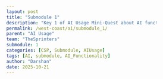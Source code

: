 ```yaml
---
layout: post
title: "Submodule 1"
description: "Key 1 of AI Usage Mini-Quest about AI functionality"
permalink: /west-coast/ai/submodule_1/
parent: "AI Usage"
team: "TheSprinters"
submodule: 1
categories: [CSP, Submodule, AIUsage]
tags: [AI, submodule, AI_Functionality]
author: "Darshan"
date: 2025-10-21
---
```


<html lang="en">
<head>
    <meta charset="UTF-8">
    <meta name="viewport" content="width=device-width, initial-scale=1.0">
    <title>AI Information Guide</title>
    <style>
        * {
            margin: 0;
            padding: 0;
            box-sizing: border-box;
        }

        body {
            background: linear-gradient(135deg, #1a1a2e 0%, #16213e 100%);
            color: #e4e4e7;
            font-family: 'Segoe UI', Tahoma, Geneva, Verdana, sans-serif;
            line-height: 1.7;
            padding: 40px 20px;
            min-height: 100vh;
        }

        .container {
            max-width: 900px;
            margin: 0 auto;
        }

        h1 {
            color: #7dd3fc;
            font-size: 2.5em;
            margin-bottom: 40px;
            text-align: center;
            font-weight: 600;
            letter-spacing: -0.5px;
            animation: fadeInDown 0.6s ease-out;
        }

        @keyframes fadeInDown {
            from {
                opacity: 0;
                transform: translateY(-20px);
            }
            to {
                opacity: 1;
                transform: translateY(0);
            }
        }

        @keyframes fadeIn {
            from { opacity: 0; }
            to { opacity: 1; }
        }

        h2 {
            color: #7dd3fc;
            font-size: 1.8em;
            margin-top: 50px;
            margin-bottom: 20px;
            font-weight: 500;
            border-bottom: 2px solid #3b82f6;
            padding-bottom: 10px;
            cursor: pointer;
            transition: color 0.3s;
            position: relative;
            padding-left: 30px;
        }

        h2:hover {
            color: #93c5fd;
        }

        h2::before {
            content: '▼';
            position: absolute;
            left: 0;
            transition: transform 0.3s;
        }

        h2.collapsed::before {
            transform: rotate(-90deg);
        }

        h3 {
            color: #93c5fd;
            font-size: 1.3em;
            margin-top: 30px;
            margin-bottom: 15px;
            font-weight: 500;
        }

        p {
            margin-bottom: 20px;
            font-size: 1.05em;
            color: #d1d5db;
        }

        .section {
            background: rgba(30, 41, 59, 0.6);
            border-left: 4px solid #3b82f6;
            padding: 25px;
            margin: 20px 0;
            border-radius: 8px;
            backdrop-filter: blur(10px);
            transition: all 0.3s;
            overflow: hidden;
            max-height: 1000px;
        }

        .section.collapsed {
            max-height: 0;
            padding: 0 25px;
            margin: 0;
            opacity: 0;
        }

        .workflow-step {
            background: rgba(30, 41, 59, 0.4);
            padding: 20px;
            margin: 15px 0;
            border-radius: 8px;
            border-left: 3px solid #60a5fa;
            transition: transform 0.2s, box-shadow 0.2s;
            cursor: pointer;
        }

        .workflow-step:hover {
            transform: translateX(5px);
            box-shadow: 0 4px 12px rgba(59, 130, 246, 0.3);
        }

        .workflow-step strong {
            color: #93c5fd;
            font-size: 1.1em;
        }

        .activity-box {
            background: rgba(30, 41, 59, 0.5);
            padding: 30px;
            margin: 30px 0;
            border-radius: 12px;
            border: 1px solid #3b82f6;
            transition: border-color 0.3s;
        }

        .activity-box.completed {
            border-color: #10b981;
        }

        .activity-box h3 {
            color: #7dd3fc;
            margin-top: 0;
            margin-bottom: 15px;
            display: flex;
            align-items: center;
            gap: 10px;
        }

        .checkmark {
            display: inline-block;
            width: 20px;
            height: 20px;
            border: 2px solid #3b82f6;
            border-radius: 4px;
            transition: all 0.3s;
        }

        .checkmark.checked {
            background: #10b981;
            border-color: #10b981;
            position: relative;
        }

        .checkmark.checked::after {
            content: '✓';
            position: absolute;
            color: white;
            font-size: 14px;
            top: -2px;
            left: 3px;
        }

        textarea {
            width: 100%;
            padding: 15px;
            margin-top: 10px;
            background: rgba(15, 23, 42, 0.8);
            color: #e4e4e7;
            border: 1px solid #475569;
            border-radius: 8px;
            font-family: inherit;
            font-size: 1em;
            resize: vertical;
            transition: border-color 0.3s;
        }

        textarea:focus {
            outline: none;
            border-color: #3b82f6;
            box-shadow: 0 0 0 3px rgba(59, 130, 246, 0.1);
        }

        .label {
            color: #cbd5e1;
            font-size: 0.95em;
            margin-bottom: 5px;
            display: block;
        }

        .progress-bar {
            background: rgba(30, 41, 59, 0.6);
            height: 30px;
            border-radius: 15px;
            overflow: hidden;
            margin: 20px 0 40px;
            border: 1px solid #3b82f6;
        }

        .progress-fill {
            height: 100%;
            background: linear-gradient(90deg, #3b82f6, #10b981);
            transition: width 0.5s ease;
            display: flex;
            align-items: center;
            justify-content: center;
            color: white;
            font-weight: 600;
            font-size: 0.9em;
        }

        .quiz-section {
            background: rgba(30, 41, 59, 0.6);
            padding: 25px;
            margin: 30px 0;
            border-radius: 12px;
            border: 2px solid #8b5cf6;
        }

        .quiz-question {
            margin-bottom: 20px;
        }

        .quiz-options {
            display: flex;
            flex-direction: column;
            gap: 10px;
            margin-top: 15px;
        }

        .quiz-option {
            background: rgba(30, 41, 59, 0.4);
            padding: 15px;
            border-radius: 8px;
            border: 2px solid #475569;
            cursor: pointer;
            transition: all 0.3s;
        }

        .quiz-option:hover {
            border-color: #8b5cf6;
            transform: translateX(5px);
        }

        .quiz-option.selected {
            border-color: #3b82f6;
            background: rgba(59, 130, 246, 0.2);
        }

        .quiz-option.correct {
            border-color: #10b981;
            background: rgba(16, 185, 129, 0.2);
        }

        .quiz-option.incorrect {
            border-color: #ef4444;
            background: rgba(239, 68, 68, 0.2);
        }

        .submit-btn {
            background: linear-gradient(135deg, #3b82f6, #8b5cf6);
            color: white;
            padding: 12px 30px;
            border: none;
            border-radius: 8px;
            font-size: 1.1em;
            font-weight: 600;
            cursor: pointer;
            transition: transform 0.2s, box-shadow 0.2s;
            margin-top: 20px;
        }

        .submit-btn:hover {
            transform: translateY(-2px);
            box-shadow: 0 6px 20px rgba(59, 130, 246, 0.4);
        }

        .submit-btn:disabled {
            opacity: 0.5;
            cursor: not-allowed;
        }

        .feedback {
            margin-top: 20px;
            padding: 15px;
            border-radius: 8px;
            animation: fadeIn 0.5s;
        }

        .feedback.success {
            background: rgba(16, 185, 129, 0.2);
            border: 1px solid #10b981;
            color: #6ee7b7;
        }

        .feedback.error {
            background: rgba(239, 68, 68, 0.2);
            border: 1px solid #ef4444;
            color: #fca5a5;
        }

        .word-count {
            text-align: right;
            color: #94a3b8;
            font-size: 0.85em;
            margin-top: 5px;
        }

        .save-indicator {
            color: #10b981;
            font-size: 0.9em;
            margin-top: 5px;
            opacity: 0;
            transition: opacity 0.3s;
        }

        .save-indicator.show {
            opacity: 1;
        }
    </style>
</head>
<body>
    <div class="container">
        <h1>Key 1: Understanding AI</h1>

        <div class="progress-bar">
            <div class="progress-fill" id="progressFill" style="width: 0%;">0% Complete</div>
        </div>

        <h2 id="section1Header">What is AI?</h2>
        <div class="section" id="section1">
            <p>AI is an acronym that stands for Artificial Intelligence. It refers to the development of computer systems that are able to perform tasks that would normally require human intelligence, such as visual perception, speech analyzation, decision-making, and translating languages.</p>
        </div>

        <h2 id="section2Header">What is the Central Concept of AI?</h2>
        <div class="section" id="section2">
            <p>The main concept of AI is the ability of machines to learn from data and improve their performance over time. This is achieved through machine learning algorithms. They are sets of instructions that are used to analyze data and make predictions or decisions.</p>
        </div>

        <h2 id="section3Header">How does AI Work?</h2>
        <div class="section" id="section3">
            <p>The workflow of AI typically involves the following steps:</p>

            <div class="workflow-step">
                <strong>1. Data Collection:</strong> Gathering data relevant to the problem or task that the AI is intended to solve.
            </div>

            <div class="workflow-step">
                <strong>2. Data Preprocessing:</strong> Cleaning, transforming, and preparing the data for use in the machine learning algorithm.
            </div>

            <div class="workflow-step">
                <strong>3. Training for module:</strong> Using the machine learning algorithm to analyze the data and make predictions or make decisions.
            </div>

            <div class="workflow-step">
                <strong>4. Evaluation:</strong> Testing the performance of the AI system and making it as what is necessary.
            </div>

            <div class="workflow-step">
                <strong>5. Deployment:</strong> Integrating the AI system into a larger system or application.
            </div>
        </div>

        <h2 id="section3bHeader">Types of AI</h2>
        <div class="section" id="section3b">
            <p>AI can be categorized into different types based on capabilities:</p>

            <div class="workflow-step">
                <strong>Narrow AI:</strong> Designed for specific tasks like voice recognition or playing chess. This is what we use today.
            </div>

            <div class="workflow-step">
                <strong>General AI:</strong> Would match human intelligence across all areas. This doesn't exist yet.
            </div>

            <div class="workflow-step">
                <strong>Super AI:</strong> Would surpass human intelligence. This is theoretical and remains science fiction.
            </div>
        </div>

        <h2 id="section4Header">Quick Knowledge Check</h2>
        <div class="section quiz-section" id="section4">
            <div class="quiz-question">
                <h3>Test your understanding!</h3>
                <p><strong>Question 1:</strong> What is the main concept of AI?</p>
                <div class="quiz-options" id="quiz1Options">
                    <div class="quiz-option" data-answer="wrong" data-quiz="1">A) Making computers faster</div>
                    <div class="quiz-option" data-answer="correct" data-quiz="1">B) Machines learning from data and improving over time</div>
                    <div class="quiz-option" data-answer="wrong" data-quiz="1">C) Creating robots that look like humans</div>
                    <div class="quiz-option" data-answer="wrong" data-quiz="1">D) Programming computers with fixed rules</div>
                </div>
                <button class="submit-btn" id="quizSubmit1" disabled>Check Answer</button>
                <div id="quizFeedback1"></div>
            </div>

            <div class="quiz-question" style="margin-top: 40px;">
                <p><strong>Question 2:</strong> Which type of AI is currently in use today?</p>
                <div class="quiz-options" id="quiz2Options">
                    <div class="quiz-option" data-answer="correct" data-quiz="2">A) Narrow AI</div>
                    <div class="quiz-option" data-answer="wrong" data-quiz="2">B) General AI</div>
                    <div class="quiz-option" data-answer="wrong" data-quiz="2">C) Super AI</div>
                    <div class="quiz-option" data-answer="wrong" data-quiz="2">D) Universal AI</div>
                </div>
                <button class="submit-btn" id="quizSubmit2" disabled>Check Answer</button>
                <div id="quizFeedback2"></div>
            </div>
        </div>

        <h2 id="section5Header">Activities</h2>
        <div class="section" id="section5">
            <div class="activity-box" data-activity="1">
                <h3>
                    <span class="checkmark" id="check1"></span>
                    Activity 1: AI in everyday Life
                </h3>
                <p>Make a list of all the ways you use AI in your everyday life. This could include things like virtual assistants, image recognition software, language translation apps, and more.</p>
                <label class="label">Type your answers here:</label>
                <textarea rows="10" id="activity1" placeholder="Start typing your answer..."></textarea>
                <div class="word-count" id="count1">0 words</div>
                <div class="save-indicator" id="save1">Saved ✓</div>
            </div>

            <div class="activity-box" data-activity="2">
                <h3>
                    <span class="checkmark" id="check2"></span>
                    Activity 2: Machine Learning Algorithms
                </h3>
                <p>Research and write a short description of three different machine learning algorithms. How do they work? What are their strengths and weaknesses?</p>
                <label class="label">Type your answers here:</label>
                <textarea rows="10" id="activity2" placeholder="Start typing your answer..."></textarea>
                <div class="word-count" id="count2">0 words</div>
                <div class="save-indicator" id="save2">Saved ✓</div>
            </div>

            <div class="activity-box" data-activity="3">
                <h3>
                    <span class="checkmark" id="check3"></span>
                    Activity 3: AI in Healthcare
                </h3>
                <p>Research and write a short description of how AI is being used in the healthcare industry. What are the benefits and drawbacks of using AI in healthcare?</p>
                <label class="label">Type your answers here:</label>
                <textarea rows="10" id="activity3" placeholder="Start typing your answer..."></textarea>
                <div class="word-count" id="count3">0 words</div>
                <div class="save-indicator" id="save3">Saved ✓</div>
            </div>
        </div>
    </div>

    <script>
        // Collapsible sections
        document.querySelectorAll('h2').forEach(header => {
            header.addEventListener('click', function() {
                const sectionId = this.id.replace('Header', '');
                const section = document.getElementById(sectionId);
                
                this.classList.toggle('collapsed');
                section.classList.toggle('collapsed');
            });
        });

        // Quiz functionality
        let selectedAnswer1 = null;
        let selectedAnswer2 = null;
        
        // Quiz 1
        const quiz1Options = document.querySelectorAll('[data-quiz="1"]');
        const submitBtn1 = document.getElementById('quizSubmit1');
        const feedback1 = document.getElementById('quizFeedback1');

        quiz1Options.forEach(option => {
            option.addEventListener('click', function() {
                if (this.classList.contains('correct') || this.classList.contains('incorrect')) {
                    return;
                }
                
                quiz1Options.forEach(opt => opt.classList.remove('selected'));
                this.classList.add('selected');
                selectedAnswer1 = this.dataset.answer;
                submitBtn1.disabled = false;
            });
        });

        submitBtn1.addEventListener('click', function() {
            if (selectedAnswer1 === 'correct') {
                quiz1Options.forEach(opt => {
                    if (opt.dataset.answer === 'correct') {
                        opt.classList.add('correct');
                    }
                });
                feedback1.className = 'feedback success';
                feedback1.textContent = '🎉 Correct! Machine learning is all about systems learning from data and improving their performance over time.';
            } else {
                quiz1Options.forEach(opt => {
                    if (opt.classList.contains('selected')) {
                        opt.classList.add('incorrect');
                    }
                    if (opt.dataset.answer === 'correct') {
                        opt.classList.add('correct');
                    }
                });
                feedback1.className = 'feedback error';
                feedback1.textContent = '❌ Not quite. The main concept of AI is about machines learning from data and improving over time. Try again!';
            }
            submitBtn1.disabled = true;
            updateProgress();
        });

        // Quiz 2
        const quiz2Options = document.querySelectorAll('[data-quiz="2"]');
        const submitBtn2 = document.getElementById('quizSubmit2');
        const feedback2 = document.getElementById('quizFeedback2');

        quiz2Options.forEach(option => {
            option.addEventListener('click', function() {
                if (this.classList.contains('correct') || this.classList.contains('incorrect')) {
                    return;
                }
                
                quiz2Options.forEach(opt => opt.classList.remove('selected'));
                this.classList.add('selected');
                selectedAnswer2 = this.dataset.answer;
                submitBtn2.disabled = false;
            });
        });

        submitBtn2.addEventListener('click', function() {
            if (selectedAnswer2 === 'correct') {
                quiz2Options.forEach(opt => {
                    if (opt.dataset.answer === 'correct') {
                        opt.classList.add('correct');
                    }
                });
                feedback2.className = 'feedback success';
                feedback2.textContent = '🎉 Correct! Narrow AI is designed for specific tasks and is the only type currently in use.';
            } else {
                quiz2Options.forEach(opt => {
                    if (opt.classList.contains('selected')) {
                        opt.classList.add('incorrect');
                    }
                    if (opt.dataset.answer === 'correct') {
                        opt.classList.add('correct');
                    }
                });
                feedback2.className = 'feedback error';
                feedback2.textContent = '❌ Not quite. Narrow AI is the only type of AI we have today - it handles specific tasks like voice recognition.';
            }
            submitBtn2.disabled = true;
            updateProgress();
        });

        // Activity tracking
        const activities = ['activity1', 'activity2', 'activity3'];
        const activityData = {};

        activities.forEach((activityId, index) => {
            const textarea = document.getElementById(activityId);
            const wordCount = document.getElementById(`count${index + 1}`);
            const saveIndicator = document.getElementById(`save${index + 1}`);
            const checkmark = document.getElementById(`check${index + 1}`);

            textarea.addEventListener('input', function() {
                const text = this.value.trim();
                const words = text ? text.split(/\s+/).length : 0;
                wordCount.textContent = `${words} words`;

                activityData[activityId] = this.value;
                
                saveIndicator.classList.add('show');
                setTimeout(() => saveIndicator.classList.remove('show'), 2000);

                if (words >= 20) {
                    checkmark.classList.add('checked');
                    textarea.closest('.activity-box').classList.add('completed');
                } else {
                    checkmark.classList.remove('checked');
                    textarea.closest('.activity-box').classList.remove('completed');
                }

                updateProgress();
            });
        });

        // Progress tracking
        function updateProgress() {
            let completed = 0;
            const total = 5;

            activities.forEach((activityId, index) => {
                const textarea = document.getElementById(activityId);
                const words = textarea.value.trim() ? textarea.value.trim().split(/\s+/).length : 0;
                if (words >= 20) completed++;
            });

            if (feedback1.textContent && feedback1.classList.contains('success')) {
                completed++;
            }
            if (feedback2.textContent && feedback2.classList.contains('success')) {
                completed++;
            }

            const percentage = Math.round((completed / total) * 100);
            const progressFill = document.getElementById('progressFill');
            progressFill.style.width = percentage + '%';
            progressFill.textContent = percentage + '% Complete';
        }
    </script>
</body>
</html>

